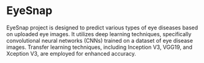 # EyeSnap
EyeSnap project is designed to predict various types of eye diseases based on uploaded eye images. It utilizes deep learning techniques, specifically convolutional neural networks (CNNs) trained on a dataset of eye disease images. Transfer learning techniques, including Inception V3, VGG19, and Xception V3, are employed for enhanced accuracy.

